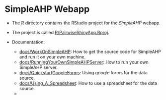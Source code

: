 # SimpleAHP Webapp

* The [R](R) directory contains the RStudio project for the *SimpleAHP* webapp.

* The project is called [R/PairwiseShinyApp.Rproj](R/PairwiseShinyApp.Rproj).

* Documentation:
  * [docs/WorkOnSimpleAHP](docs/WorkOnSimpleAHP): How to get the source code for SimpleAHP and run it on your own machine.
  * [docs/RunningYourOwnSimpleAHPServer](docs/RunningYourOwnSimpleAHPServer): How to run your own SimpleAHP server.
  * [docs/QuickstartGoogleForms](docs/QuickstartGoogleForms): Using google forms for the data source.
  * [docs/Using_A_Spreadsheet](docs/Using_A_Spreadsheet): How to use a spreadsheet for the data source.
  *

